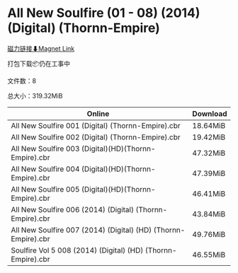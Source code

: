 # All New Soulfire (01 - 08) (2014) (Digital) (Thornn-Empire)

[磁力链接⬇Magnet Link](magnet:?xt=urn:btih:e36a230f9ff469463542cf861d44543d2bf1cf3e&dn=All%20New%20Soulfire%20%2801%20-%2008%29%20%282014%29%20%28Digital%29%20%28Thornn-Empire%29)

打包下载📦仍在工事中

文件数：8

总大小：319.32MiB

Online | Download
--- | ---
All New Soulfire 001 (Digital) (Thornn-Empire).cbr | 18.64MiB
All New Soulfire 002 (Digital) (Thornn-Empire).cbr | 19.42MiB
All New Soulfire 003 (Digital)(HD)(Thornn-Empire).cbr | 47.32MiB
All New Soulfire 004 (Digital)(HD)(Thornn-Empire).cbr | 47.39MiB
All New Soulfire 005 (Digital)(HD)(Thornn-Empire).cbr | 46.41MiB
All New Soulfire 006 (2014) (Digital) (Thornn-Empire).cbr | 43.84MiB
All New Soulfire 007 (2014) (Digital) (HD) (Thornn-Empire).cbr | 49.76MiB
Soulfire Vol 5 008 (2014) (Digital) (HD) (Thornn-Empire).cbr | 46.55MiB